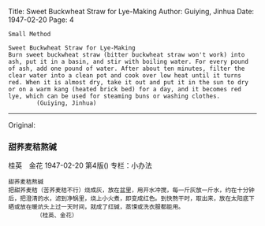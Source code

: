 Title: Sweet Buckwheat Straw for Lye-Making
Author: Guiying, Jinhua
Date: 1947-02-20
Page: 4

    Small Method

    Sweet Buckwheat Straw for Lye-Making
    Burn sweet buckwheat straw (bitter buckwheat straw won't work) into ash, put it in a basin, and stir with boiling water. For every pound of ash, add one pound of water. After about ten minutes, filter the clear water into a clean pot and cook over low heat until it turns red. When it is almost dry, take it out and put it in the sun to dry or on a warm kang (heated brick bed) for a day, and it becomes red lye, which can be used for steaming buns or washing clothes.
            (Guiying, Jinhua)



<hr /> 

Original: 


### 甜荞麦秸熬碱
桂英　金花
1947-02-20
第4版()
专栏：小办法

    甜荞麦秸熬碱
    把甜荞麦秸（苦荞麦秸不行）烧成灰，放在盆里，用开水冲搅，每一斤灰放一斤水，约在十分钟后，把澄清的水，滤到净锅里，烧上小火煮，即变成红色。到快熬干时，取出来，放在太阳底下晒或放在暖炕头上过一天时间，就成了红碱，蒸馍或洗衣服都能用。
            （桂英、金花）
